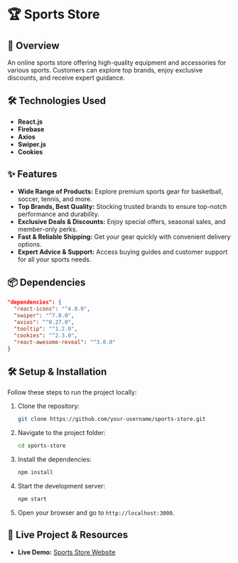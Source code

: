 # 🏆 Sports Store 

## 🚀 Overview  
An online sports store offering high-quality equipment and accessories for various sports. Customers can explore top brands, enjoy exclusive discounts, and receive expert guidance.


## 🛠 Technologies Used  
- **React.js**  
- **Firebase**  
- **Axios**  
- **Swiper.js**  
- **Cookies**  

## ✨ Features  
- **Wide Range of Products:** Explore premium sports gear for basketball, soccer, tennis, and more.  
- **Top Brands, Best Quality:** Stocking trusted brands to ensure top-notch performance and durability.  
- **Exclusive Deals & Discounts:** Enjoy special offers, seasonal sales, and member-only perks.  
- **Fast & Reliable Shipping:** Get your gear quickly with convenient delivery options.  
- **Expert Advice & Support:** Access buying guides and customer support for all your sports needs.  

## 📦 Dependencies  
```json
"dependencies": {
  "react-icons": "^4.0.0",
  "swiper": "^7.0.0",
  "axios": "^0.27.0",
  "tooltip": "^1.2.0",
  "cookies": "^2.3.0",
  "react-awesome-reveal": "^3.0.0"
}
```

## 🛠 Setup & Installation  
Follow these steps to run the project locally:

1. Clone the repository:  
   ```bash
   git clone https://github.com/your-username/sports-store.git
   ```
2. Navigate to the project folder:  
   ```bash
   cd sports-store
   ```
3. Install the dependencies:  
   ```bash
   npm install
   ```
4. Start the development server:  
   ```bash
   npm start
   ```
5. Open your browser and go to `http://localhost:3000`.

## 🔗 Live Project & Resources  
- **Live Demo:** [Sports Store Website](https://assignment-lotus.web.app/)
